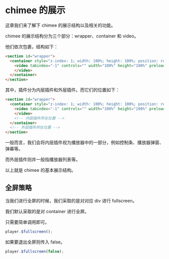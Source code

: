 # chimee 的展示

这章我们来了解下 chimee 的展示结构以及相关的功能。

chimee 的展示结构分为三个部分：wrapper、container 和 video。

他们依次包裹，结构如下：

```html
<section id="wrapper">
  <container style="z-index: 1; width: 100%; height: 100%; position: relative; display: block;">
    <video tabindex="-1" controls="" width="100%" height="100%" preload="auto" src="http://cdn.toxicjohann.com/lostStar.mp4">
    </video>
  </container>
</section>
```

其中，插件分为内层插件和外层插件。而它们的位置如下：

```html
<section id="wrapper">
  <container style="z-index: 1; width: 100%; height: 100%; position: relative; display: block;">
    <video tabindex="-1" controls="" width="100%" height="100%" preload="auto" src="http://cdn.toxicjohann.com/lostStar.mp4">
    </video>
    <!-- 内层插件所在位置 -->
  </container>
  <!-- 外层插件所在位置 -->
</section>
```

一般而言，我们会将内层插件视为播放器中的一部分，例如控制条、播放器弹窗、弹幕等。

而外层插件则并一般指播放器列表等。

以上就是 chimee 的基本展示结构。

## 全屏策略

当我们进行全屏的时候，我们采取的是对对应 div 进行 fullscreen。

我们默认采取的是对 container 进行全屏。

只需要简单调用即可。

```javascript
player.$fullscreen();
```

如果要退出全屏则传入 false。

```javascript
player.$fullscreen(false);
```


